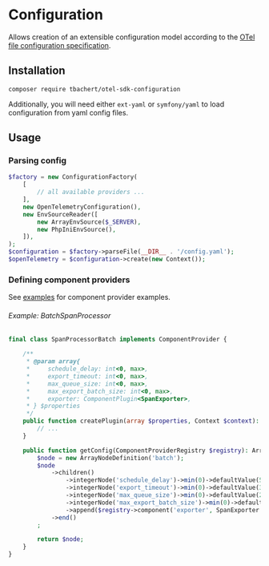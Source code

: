 # Configuration

Allows creation of an extensible configuration model according to the
[OTel file configuration specification](https://opentelemetry.io/docs/specs/otel/configuration/file-configuration/).

## Installation

```shell
composer require tbachert/otel-sdk-configuration
```

Additionally, you will need either `ext-yaml` or `symfony/yaml` to load configuration from yaml config files.

## Usage

### Parsing config

```php
$factory = new ConfigurationFactory(
    [
        // all available providers ...
    ],
    new OpenTelemetryConfiguration(),
    new EnvSourceReader([
        new ArrayEnvSource($_SERVER),
        new PhpIniEnvSource(),
    ]),
);
$configuration = $factory->parseFile(__DIR__ . '/config.yaml');
$openTelemetry = $configuration->create(new Context());
```

### Defining component providers

See [examples](./examples) for component provider examples.

###### Example: BatchSpanProcessor

```php
final class SpanProcessorBatch implements ComponentProvider {

    /**
     * @param array{
     *     schedule_delay: int<0, max>,
     *     export_timeout: int<0, max>,
     *     max_queue_size: int<0, max>,
     *     max_export_batch_size: int<0, max>,
     *     exporter: ComponentPlugin<SpanExporter>,
     * } $properties
     */
    public function createPlugin(array $properties, Context $context): SpanProcessor {
        // ...
    }

    public function getConfig(ComponentProviderRegistry $registry): ArrayNodeDefinition {
        $node = new ArrayNodeDefinition('batch');
        $node
            ->children()
                ->integerNode('schedule_delay')->min(0)->defaultValue(5000)->end()
                ->integerNode('export_timeout')->min(0)->defaultValue(30000)->end()
                ->integerNode('max_queue_size')->min(0)->defaultValue(2048)->end()
                ->integerNode('max_export_batch_size')->min(0)->defaultValue(512)->end()
                ->append($registry->component('exporter', SpanExporter::class)->isRequired())
            ->end()
        ;

        return $node;
    }
}
```
